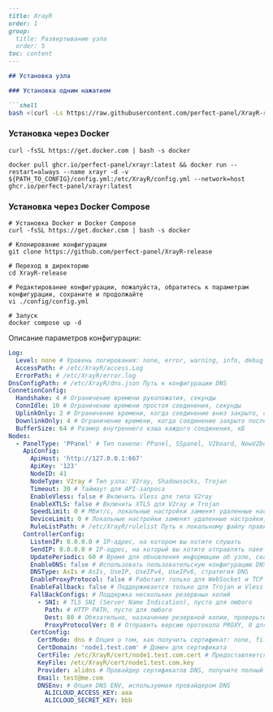 ```markdown
---
title: XrayR
order: 1
group: 
  title: Развертывание узла
  order: 5
toc: content
---

## Установка узла

### Установка одним нажатием

```shell
bash <(curl -Ls https://raw.githubusercontent.com/perfect-panel/XrayR-release/master/install.sh)
```

### Установка через Docker

```
curl -fsSL https://get.docker.com | bash -s docker

docker pull ghcr.io/perfect-panel/xrayr:latest && docker run --restart=always --name xrayr -d -v ${PATH_TO_CONFIG}/config.yml:/etc/XrayR/config.yml --network=host ghcr.io/perfect-panel/xrayr:latest
```

### Установка через Docker Compose

```
# Установка Docker и Docker Compose
curl -fsSL https://get.docker.com | bash -s docker

# Клонирование конфигурации
git clone https://github.com/perfect-panel/XrayR-release

# Переход в директорию
cd XrayR-release

# Редактирование конфигурации, пожалуйста, обратитесь к параметрам конфигурации, сохраните и продолжайте
vi ./config/config.yml

# Запуск
docker compose up -d
```

Описание параметров конфигурации:

```yaml
Log:
  Level: none # Уровень логирования: none, error, warning, info, debug
  AccessPath: # /etc/XrayR/access.Log
  ErrorPath: # /etc/XrayR/error.log
DnsConfigPath: # /etc/XrayR/dns.json Путь к конфигурации DNS
ConnetionConfig:
  Handshake: 4 # Ограничение времени рукопожатия, секунды
  ConnIdle: 10 # Ограничение времени простоя соединения, секунды
  UplinkOnly: 2 # Ограничение времени, когда соединение вниз закрыто, секунды
  DownlinkOnly: 4 # Ограничение времени, когда соединение закрыто после закрытия вверх, секунды
  BufferSize: 64 # Размер внутреннего кэша каждого соединения, кБ
Nodes:
  - PanelType: 'PPanel' # Тип панели: PPanel, SSpanel, V2board, NewV2board, PMpanel, Proxypanel, V2RaySocks
    ApiConfig:
      ApiHost: 'http://127.0.0.1:667'
      ApiKey: '123'
      NodeID: 41
      NodeType: V2ray # Тип узла: V2ray, Shadowsocks, Trojan
      Timeout: 30 # Таймаут для API-запроса
      EnableVless: false # Включить Vless для типа V2ray
      EnableXTLS: false # Включить XTLS для V2ray и Trojan
      SpeedLimit: 0 # Мбит/с, локальные настройки заменят удаленные настройки, 0 означает отключение
      DeviceLimit: 0 # Локальные настройки заменят удаленные настройки, 0 означает отключение
      RuleListPath: # /etc/XrayR/rulelist Путь к локальному файлу правил
    ControllerConfig:
      ListenIP: 0.0.0.0 # IP-адрес, на котором вы хотите слушать
      SendIP: 0.0.0.0 # IP-адрес, на который вы хотите отправлять пакеты
      UpdatePeriodic: 60 # Время для обновления информации об узле, сколько секунд.
      EnableDNS: false # Использовать пользовательскую конфигурацию DNS, пожалуйста, убедитесь, что вы правильно настроили dns.json
      DNSType: AsIs # AsIs, UseIP, UseIPv4, UseIPv6, стратегия DNS
      EnableProxyProtocol: false # Работает только для WebSocket и TCP
      EnableFallback: false # Поддерживается только для Trojan и Vless
      FallBackConfigs: # Поддержка нескольких резервных копий
        - SNI: # TLS SNI (Server Name Indication), пусто для любого
          Path: # HTTP PATH, пусто для любого
          Dest: 80 # Обязательно, назначение резервной копии, проверьте https://xtls.github.io/config/fallback/ для подробностей.
          ProxyProtocolVer: 0 # Отправить версию протокола PROXY, 0 для отключения
      CertConfig:
        CertMode: dns # Опция о том, как получить сертификат: none, file, http, dns. Выбор "none" принудительно отключит конфигурацию tls.
        CertDomain: 'node1.test.com' # Домен для сертификата
        CertFile: /etc/XrayR/cert/node1.test.com.cert # Предоставляется, если CertMode - file
        KeyFile: /etc/XrayR/cert/node1.test.com.key
        Provider: alidns # Провайдер сертификатов DNS, получите полный список поддерживаемых здесь: https://go-acme.github.io/lego/dns/
        Email: test@me.com
        DNSEnv: # Опция DNS ENV, используемая провайдером DNS
          ALICLOUD_ACCESS_KEY: aaa
          ALICLOUD_SECRET_KEY: bbb
```

